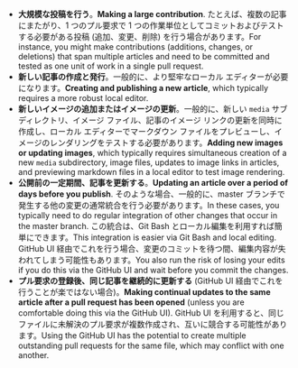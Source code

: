  - <span data-ttu-id="cc6be-101">**大規模な投稿を行う**。</span><span class="sxs-lookup"><span data-stu-id="cc6be-101">**Making a large contribution**.</span></span> <span data-ttu-id="cc6be-102">たとえば、複数の記事にまたがり、1 つのプル要求で 1 つの作業単位としてコミットおよびテストする必要がある投稿 (追加、変更、削除) を行う場合があります。</span><span class="sxs-lookup"><span data-stu-id="cc6be-102">For instance, you might make contributions (additions, changes, or deletions) that span multiple articles and need to be committed and tested as one unit of work in a single pull request.</span></span> 
 - <span data-ttu-id="cc6be-103">**新しい記事の作成と発行**。一般的に、より堅牢なローカル エディターが必要になります。</span><span class="sxs-lookup"><span data-stu-id="cc6be-103">**Creating and publishing a new article**, which typically requires a more robust local editor.</span></span> 
 - <span data-ttu-id="cc6be-104">**新しいイメージの追加またはイメージの更新**。一般的に、新しい `media` サブディレクトリ、イメージ ファイル、記事のイメージ リンクの更新を同時に作成し、ローカル エディターでマークダウン ファイルをプレビューし、イメージのレンダリングをテストする必要があります。</span><span class="sxs-lookup"><span data-stu-id="cc6be-104">**Adding new images or updating images**, which typically requires simultaneous creation of a new `media` subdirectory, image files, updates to image links in articles, and previewing markdown files in a local editor to test image rendering.</span></span>
 - <span data-ttu-id="cc6be-105">**公開前の一定期間、記事を更新する**。</span><span class="sxs-lookup"><span data-stu-id="cc6be-105">**Updating an article over a period of days before you publish**.</span></span> <span data-ttu-id="cc6be-106">そのような場合、一般的に、master ブランチで発生する他の変更の通常統合を行う必要があります。</span><span class="sxs-lookup"><span data-stu-id="cc6be-106">In these cases, you typically need to do regular integration of other changes that occur in the master branch.</span></span> <span data-ttu-id="cc6be-107">この統合は、Git Bash とローカル編集を利用すれば簡単にできます。</span><span class="sxs-lookup"><span data-stu-id="cc6be-107">This integration is easier via Git Bash and local editing.</span></span> <span data-ttu-id="cc6be-108">GitHub UI 経由でこれを行う場合、変更のコミットを待つ間、編集内容が失われてしまう可能性もあります。</span><span class="sxs-lookup"><span data-stu-id="cc6be-108">You also run the risk of losing your edits if you do this via the GitHub UI and wait before you commit the changes.</span></span>
 - <span data-ttu-id="cc6be-109">**プル要求の登録後、同じ記事を継続的に更新する** (GitHub UI 経由でこれを行うことが楽ではない場合)。</span><span class="sxs-lookup"><span data-stu-id="cc6be-109">**Making continual updates to the same article after a pull request has been opened** (unless you are comfortable doing this via the GitHub UI).</span></span> <span data-ttu-id="cc6be-110">GitHub UI を利用すると、同じファイルに未解決のプル要求が複数作成され、互いに競合する可能性があります。</span><span class="sxs-lookup"><span data-stu-id="cc6be-110">Using the GitHub UI has the potential to create multiple outstanding pull requests for the same file, which may conflict with one another.</span></span> 
